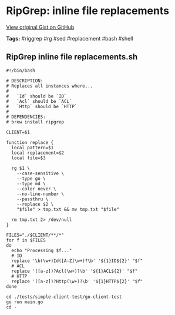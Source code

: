 # RipGrep: inline file replacements 

[View original Gist on GitHub](https://gist.github.com/Integralist/89ad7fe05f72941b87c6e3512c30d940)

**Tags:** #riggrep #rg #sed #replacement #bash #shell

## RipGrep inline file replacements.sh

```shell
#!/bin/bash

# DESCRIPTION:
# Replaces all instances where...
#
#   `Id` should be `ID`
#   `Acl` should be `ACL`
#   `Http` should be `HTTP`
#
# DEPENDENCIES:
# brew install ripgrep

CLIENT=$1

function replace {
  local pattern=$1
  local replacement=$2
  local file=$3

  rg $1 \
    --case-sensitive \
    --type go \
    --type md \
    --color never \
    --no-line-number \
    --passthru \
    --replace $2 \
    "$file" > tmp.txt && mv tmp.txt "$file"

  rm tmp.txt 2> /dev/null
}

FILES="./$CLIENT/**/*"
for f in $FILES
do
  echo "Processing $f..."
  # ID
  replace '\b(\w+)Id([A-Z]\w+)?\b' '${1}ID${2}' "$f"
  # ACL
  replace '([a-z])?Acl(\w+)?\b' '${1}ACL${2}' "$f"
  # HTTP
  replace '([a-z])?Http(\w+)?\b' '${1}HTTP${2}' "$f"
done

cd ./tests/simple-client-test/go-client-test
go run main.go
cd -
```

